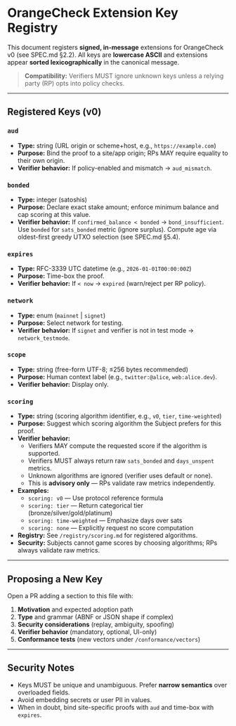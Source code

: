 # OrangeCheck Extension Key Registry

This document registers **signed, in-message** extensions for OrangeCheck v0 (see SPEC.md §2.2).
All keys are **lowercase ASCII** and extensions appear **sorted lexicographically** in the canonical message.

> **Compatibility:** Verifiers MUST ignore unknown keys unless a relying party (RP) opts into policy checks.

---

## Registered Keys (v0)

### `aud`
- **Type:** string (URL origin or scheme+host, e.g., `https://example.com`)
- **Purpose:** Bind the proof to a site/app origin; RPs MAY require equality to their own origin.
- **Verifier behavior:** If policy-enabled and mismatch → `aud_mismatch`.

### `bonded`
- **Type:** integer (satoshis)
- **Purpose:** Declare exact stake amount; enforce minimum balance and cap scoring at this value.
- **Verifier behavior:** If `confirmed_balance < bonded` → `bond_insufficient`. Use `bonded` for `sats_bonded` metric (ignore surplus). Compute age via oldest-first greedy UTXO selection (see SPEC.md §5.4).

### `expires`
- **Type:** RFC-3339 UTC datetime (e.g., `2026-01-01T00:00:00Z`)
- **Purpose:** Time-box the proof.
- **Verifier behavior:** If `< now` → `expired` (warn/reject per RP policy).

### `network`
- **Type:** enum (`mainnet` | `signet`)
- **Purpose:** Select network for testing.
- **Verifier behavior:** If `signet` and verifier is not in test mode → `network_testmode`.

### `scope`
- **Type:** string (free-form UTF-8; ≤256 bytes recommended)
- **Purpose:** Human context label (e.g., `twitter:@alice`, `web:alice.dev`).
- **Verifier behavior:** Display only.

### `scoring`
- **Type:** string (scoring algorithm identifier, e.g., `v0`, `tier`, `time-weighted`)
- **Purpose:** Suggest which scoring algorithm the Subject prefers for this proof.
- **Verifier behavior:**
  - Verifiers MAY compute the requested score if the algorithm is supported.
  - Verifiers MUST always return raw `sats_bonded` and `days_unspent` metrics.
  - Unknown algorithms are ignored (verifier uses default or none).
  - This is **advisory only** — RPs validate raw metrics independently.
- **Examples:**
  - `scoring: v0` — Use protocol reference formula
  - `scoring: tier` — Return categorical tier (bronze/silver/gold/platinum)
  - `scoring: time-weighted` — Emphasize days over sats
  - `scoring: none` — Explicitly request no score computation
- **Registry:** See `/registry/scoring.md` for registered algorithms.
- **Security:** Subjects cannot game scores by choosing algorithms; RPs always validate raw metrics.

---

## Proposing a New Key

Open a PR adding a section to this file with:
1. **Motivation** and expected adoption path
2. **Type** and grammar (ABNF or JSON shape if complex)
3. **Security considerations** (replay, ambiguity, spoofing)
4. **Verifier behavior** (mandatory, optional, UI-only)
5. **Conformance tests** (new vectors under `/conformance/vectors`)

---

## Security Notes

- Keys MUST be unique and unambiguous. Prefer **narrow semantics** over overloaded fields.
- Avoid embedding secrets or user PII in values.
- When in doubt, bind site-specific proofs with `aud` and time-box with `expires`.
